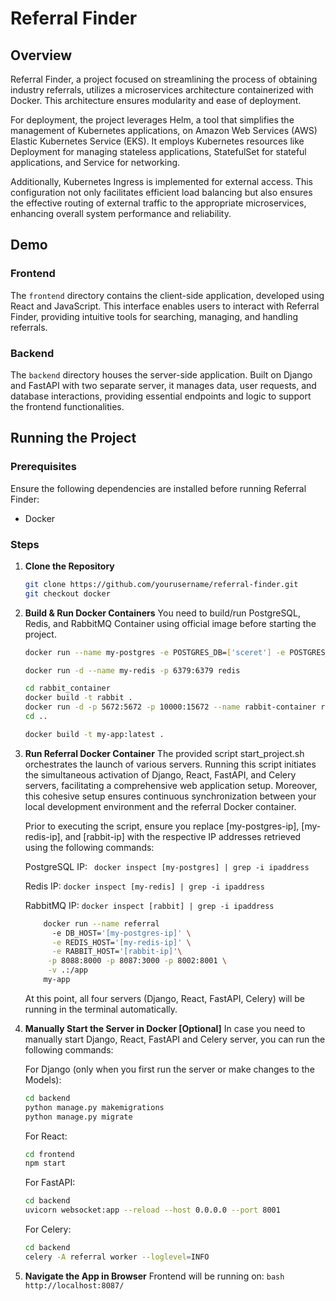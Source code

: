 # Referral Finder

## Overview

Referral Finder, a project focused on streamlining the process of obtaining industry referrals, utilizes a microservices architecture containerized with Docker. This architecture ensures modularity and ease of deployment. 

For deployment, the project leverages Helm, a tool that simplifies the management of Kubernetes applications, on Amazon Web Services (AWS) Elastic Kubernetes Service (EKS). It employs Kubernetes resources like Deployment for managing stateless applications, StatefulSet for stateful applications, and Service for networking. 

Additionally, Kubernetes Ingress is implemented for external access. This configuration not only facilitates efficient load balancing but also ensures the effective routing of external traffic to the appropriate microservices, enhancing overall system performance and reliability.

## Demo 



### Frontend

The `frontend` directory contains the client-side application, developed using React and JavaScript. This interface enables users to interact with Referral Finder, providing intuitive tools for searching, managing, and handling referrals.

### Backend

The `backend` directory houses the server-side application. Built on Django and FastAPI with two separate server, it manages data, user requests, and database interactions, providing essential endpoints and logic to support the frontend functionalities.

## Running the Project

### Prerequisites

Ensure the following dependencies are installed before running Referral Finder:

- Docker

### Steps

1. **Clone the Repository**

   ```bash
   git clone https://github.com/yourusername/referral-finder.git
   git checkout docker
   ```

2. **Build & Run Docker Containers**
   You need to build/run PostgreSQL, Redis, and RabbitMQ Container using official image before starting the project.
    ```bash
    docker run --name my-postgres -e POSTGRES_DB=['sceret'] -e POSTGRES_USER=['sceret] -e POSTGRES_PASSWORD=['sceret] -d postgres
    ````

    ```bash
    docker run -d --name my-redis -p 6379:6379 redis
    ````
    
     ```bash
    cd rabbit_container
    docker build -t rabbit .
    docker run -d -p 5672:5672 -p 10000:15672 --name rabbit-container rabbit
    cd ..
    ````
     
    ```bash
    docker build -t my-app:latest .
    ```
3. **Run Referral Docker Container**
   The provided script start_project.sh orchestrates the launch of various servers. Running this script initiates the simultaneous activation of Django, React, FastAPI, and Celery servers, facilitating a comprehensive web application setup. Moreover, this cohesive setup ensures continuous synchronization between your local development environment and the referral Docker container.

   Prior to executing the script, ensure you replace [my-postgres-ip], [my-redis-ip], and [rabbit-ip] with the respective IP addresses retrieved using the following commands:

   PostgreSQL IP: ``` docker inspect [my-postgres] | grep -i ipaddress```
   
   Redis IP: ```docker inspect [my-redis] | grep -i ipaddress```
   
   RabbitMQ IP: ```docker inspect [rabbit] | grep -i ipaddress```

   ```bash
       docker run --name referral
         -e DB_HOST='[my-postgres-ip]' \
         -e REDIS_HOST='[my-redis-ip]' \
         -e RABBIT_HOST='[rabbit-ip]'\
        -p 8088:8000 -p 8087:3000 -p 8002:8001 \
        -v .:/app
       my-app
   ```
   At this point, all four servers (Django, React, FastAPI, Celery) will be running in the terminal automatically.

4. **Manually Start the Server in Docker [Optional]**
   In case you need to manually start Django, React, FastAPI and Celery server, you can run the following commands:

   For Django (only when you first run the server or make changes to the Models):
    ```bash
    cd backend
    python manage.py makemigrations
    python manage.py migrate
    ```

   For React:
    ```bash
    cd frontend
    npm start
    ```

   For FastAPI:
    ```bash
    cd backend
    uvicorn websocket:app --reload --host 0.0.0.0 --port 8001
    ```

   For Celery:
     ```bash
     cd backend
     celery -A referral worker --loglevel=INFO
     ```

5. **Navigate the App in Browser**
Frontend will be running on: 
```bash http://localhost:8087/```
